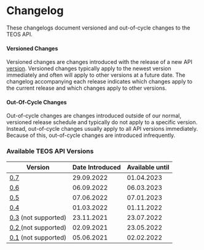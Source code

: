 # Changelog

These changelogs document versioned and out-of-cycle changes to the TEOS API.

#### Versioned Changes

Versioned changes are changes introduced with the release of a new API [version](versions/). Versioned changes typically apply to the newest version immediately and often will apply to other versions at a future date. The changelog accompanying each release indicates which changes apply to the current release and which changes apply to other versions.

#### Out-Of-Cycle Changes

Out-of-cycle changes are changes introduced outside of our normal, versioned release schedule and typically do not apply to a specific version. Instead, out-of-cycle changes usually apply to all API versions immediately. Because of this, out-of-cycle changes are introduced infrequently.

### Available TEOS API Versions <a href="#available-graph-api-versions" id="available-graph-api-versions"></a>

| Version                                      | Date Introduced | Available until |
| -------------------------------------------- | --------------- | --------------- |
| [0.7](versions/v0.7.md)                      | 29.09.2022      | 01.04.2023      |
| [0.6](versions/v0.6.md)                      | 06.09.2022      | 06.03.2023      |
| [0.5](versions/v0.5.md)                      | 07.06.2022      | 07.01.2023      |
| [0.4](versions/v0.4.md)                      | 01.03.2022      | 01.11.2022      |
| [0.3](versions/v0.3.md) (not supported)      | 23.11.2021      | 23.07.2022      |
| [0.2 ](versions/v0.3.md)(not supported)      | 02.09.2021      | 23.05.2022      |
| [0.1](versions/v0.3.md#v0.1) (not supported) | 05.06.2021      | 02.02.2022      |
